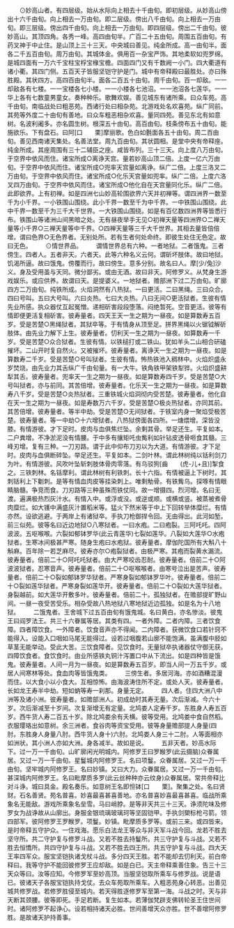 <!-- { "loadSidebar": true } -->
　　⊙妙高山者。有四层级。始从水际向上相去十千由旬。即初层级。从妙高山傍出十六千由旬。向上相去一万由旬。即二层级。傍出八千由旬。向上相去一万由旬。即三层级。傍出四千由旬。向上相去一万由旬。即四层级。傍出二千由旬。彼妙高山。其顶四角。各秀一峰。高四由旬半。广百二十五由旬。周围五百由旬。有药叉神于中止住。是山顶上三十三天。中央城曰善见。纯金所成。高一由旬半。面各二千五百由旬。周万由旬。其城体金。俱用百一杂宝严饰。其地柔软如兜罗绵。是城四面有一万六千宝柱宝桴宝椽宝檐。四面四门又有千数阙一小门。四大衢道有诸小衢。其四门侧。五百天子皆服坚铠守护是门。城中有帝释殿曰最胜处。亦曰殊胜殿。其状四方。高四百由旬半。面各二百五十由旬。周千由旬。百一却敌。一一却敌各有七楼。一一宝楼各七小楼。一一小楼各七池沼。一一池沼各七莲华。一一华上各有七数童男童女。奏种种乐。歌舞欢娱。善见城东有诸所乘。曰众车苑。高千由旬。南临战处曰粗恶苑。西诸行处曰相杂苑。北游戏处名欢喜苑。纵广同前。其苑等外度二十由旬有善地。曰众车粗恶相杂欢喜。量同四苑。善见东北有如意树。名波利阇多。亦名圆生树。根深五十由旬。高百由旬。枝条傍布五十由旬。能施欲乐。下有盘石。曰阿[口　　栗]摩丽歌。色白如氎面各五十由旬。周二百由旬。善见西南诸天集处。名善法堂。周九百由旬。其状圆相。是堂中央有帝释座。纯金所成。其座周围有三十二辅臣之座。咸皆布列。三十三天。向上度八万由旬。于空界中依风而住。诸宝所成○离诤天宫。量若妙高山顶二倍。上度一亿六万由旬。于空界中依风而住。诸宝所成○兜率天宫量如离诤。纵广二倍。上度三洛叉二万由旬。于空界中依风而住。诸宝所成○化乐天宫量如兜率。纵广二倍。上度六洛叉四万由旬。于空界中依风而住。诸宝所成○他化自在天宫量同化乐。纵广二倍。此即欲界。上有初禅。如是四洲七山妙高轮围欲界六天并初禅等。谓四洲界一数至千为小千界。一小铁围山围绕。此小千界一数至千为中千界。一中铁围山围绕。此中千界一数至千为三千大千世界。一大铁围山围绕。如是有百亿数四洲界等皆悉行布。铁围山等诸洲山间黑暗之处。无有昼夜举手无见○初禅天量等四洲界○二禅天量等小千界○三禅天量等中千界。○四禅天量等三千大千世界。其相去量皆倍倍增。谓曰色界○无色界者。无别处所。若有生者何处命终。即彼生处住无色定。故曰无色。
　　⊙情世界品。
　　谓情世界总有六种。一者地狱。二者饿鬼。三者傍生。四者人。五者非天。六者天。此等六种名义云何。谓斫坏肢体。故曰地狱。饥渴所逼。故曰饿鬼。傍覆而行。故曰傍生。意多分别。故名曰人。摩[少/兔]沙义。身及受用虽与天同。微分鄙劣。或由无酒。故曰非天。阿修罗义。从梵身生游戏娱乐。或应供养。故谓曰天。是提婆义。一地狱者。赡部洲下过二万由旬。旷廓四方二万由旬。纯铁所成。火焰洞然有八热狱。一曰更活。二曰黑绳。三曰众合。四曰号叫。五曰大号叫。六曰炎热。七曰大炎热。八曰无间○更活狱者。生彼有情先业所感。执众器仗互起冤憎。递相斫害段段堕落。闷绝暂死。空音更活。彼等有情即便更活复相斫害。彼寿量者。四天王天一生之期为一昼夜。如是算数寿五百岁。受是苦楚○黑绳狱者。其狱卒等。于有情身从顶至足。拼界黑绳以火锯钺解斫肢体。由先业力解下上生。彼寿量者。忉利天一生之期为一昼夜。如算数寿一千岁。受是苦楚○众合狱者。生彼有情。以铁槌打或二铁山。犹如羊头二山相合研磕摧坏。二山开时复自然火。又被摧坏。彼寿量者。离诤天一生之期为一昼夜。如是算数寿二千岁。受是苦楚○号叫狱者。生彼有情。怖热铁池入稠林中。火焰炽盛永岁焚烧。由先业力其舌纵广千由旬量。有一大牛。铁角铁甲架铁犁铧。火焰炽盛耕犁其舌。彼寿量者。兜率天一生之期为一昼夜。如是算数寿四千岁。受是苦楚○大号叫狱者。亦与前同。其苦倍增。彼寿量者。化乐天一生之期为一昼夜。如是算数寿八千岁。受是苦楚○炎热狱者。三重铁城火焰洞彻内受苦楚。彼寿量者。他化自在天一生之期为一昼夜。如是寿数万六千岁。受是苦楚○极炎热狱者。亦同其前。其苦倍增。彼寿量者。等半中劫。受是苦楚○无间狱者。于铁室内身一聚焰受极苦楚。彼寿量者。等一中劫○十六增狱者。八热狱傍面各四所。一煻煨增。深皆没膝。有情游彼。才下足时。皮肉与血俱焦烂坠。余剩其骨。举足还生。平复如本。二户粪增。不净淤泥没有情腰。于中多有攘矩吒虫觜利如针钻皮透骨咂食其髓。三峰刃增。复有三种。一刀刃路。谓于此中仰布刀刃以为大道。有情游彼。才下足时。皮肉与血俱断碎坠。举足还生。平复如本。二剑叶林。谓此林树纯以铦利剑刀为叶。有情游彼。风吹叶坠斩刺肢体骨肉零落。有乌驳狗[齒　　(虎-儿+且)]掣食之。三铁刺林。名铦摩利。谓此林树有利铁刺。长十六指。有情被逼上下树时。其刺铦利上下劖刺。是等有情血肉皮等挂染刺上。唯剩觔骨。有铁觜乌。探啄有情眼睛脑髓。争竞而食。刀刃路等三种虽殊而铁仗同。故一增摄四。烈河增。名曰无渡。遍满极热烈灰汁水。有情入中。或浮或没。或逆或顺。或横或竖。被蒸被煮骨肉糜烂。如大镬中满盛灰汁置稻米等。猛火下然米等于中上下回转举体糜烂。有情亦然。设欲逃避。于两岸上有诸狱卒。手执刀枪御捍令回。无由得出。此河如堑。前三似苑。彼等名曰近边地狱○八寒狱者。一曰水疱。二曰疱裂。三阿吒吒。四阿波波。五呕喉喉。六裂如郁钵罗华(此云青莲华)七裂如莲华。八裂如大莲华○水疱狱者。生寒冰间极甚严寒。随身生疱曰水疱狱。彼寿量者。摩伽陀国所有大斛八十斛麻。百年除一若芝麻尽。彼寿亦尔○疱裂狱者。由极严寒。其疱而裂黄水漏流。彼寿量者。倍前二十○阿吒吒狱者。由大严寒咬齿忍耐。彼寿量者。倍前二十○阿波波狱者。忍寒音声。彼寿量者。倍前二十○呕喉喉者。由寒号泣出是苦声。彼寿量者。倍前二十○裂如郁钵罗华狱者。严寒身裂如郁钵罗华叶。彼寿量者。倍前二十○裂如莲华狱者。严寒身裂如莲华开。彼寿量者。倍前二十○裂如大莲华狱者。身裂越前。如大莲华开敷多叶。彼寿量者。倍前二十。孤独狱者。在赡部提旷野山间。一昼一夜受苦受乐。相杂受故八热地狱八寒地狱近边孤独。如是名为十八地狱。
　　二饿鬼者。王舍城下过五百由旬有饿鬼城。名曰黄白。亦名惨淡。彼鬼王曰阎罗法王。共三十六眷属等居。其类有四。一者外障。二者内障。三者饮食障。四者障饮食。一外障者。饮食音声亦不得闻。二内障者。获微饮食口若针窍不能得入。设能入口咽如马尾无能得过。设若过咽腹若山廓不能饱满。虽满腹中胫如草茎无能举动。受此大苦。三饮食障者。见饮食时。无量狱卒执诸器仗守御无获。四障饮食者。食饮食时。由业所感铁丸铜汁泻置口中从下流出。如是四种皆是饿鬼。彼寿量者。人间一月为一昼夜。如是算数寿五百岁。即当人间一万五千岁。或居人间寒林等处。食血肉等皆饿鬼类。
　　三傍生者。多居河海。亦如酒糟混漫而住。以大食小以小食大。互相惊怖。由海波涛住所不定。或处人天。彼寿量者。长如龙王寿半中劫。短如蚋等寿一刹那。身量无定。
　　四人者。住四大洲八中洲等及诸小洲。彼寿量者。如赡部洲人。初成劫时其寿无量。次后渐减。今六十岁。次后渐减至十岁间。次复渐增无有定量。北鸠娄人定寿千岁。东胜身人寿五百岁。西牛货人寿二百五十岁。除北鸠娄余有夭横。彼等受用。北鸠娄中食自然稻。衣服璎珞出如意树。余三洲者。食谷肉等资宝受用。彼等身量赡部提人身量(四肘。东胜身人身量八肘。西牛货人身十)六肘。北鸠娄人身三十二肘。人等面相亦如洲状。其小洲人亦如大洲。身各减半。故如是说。
　　五非天者。妙高水际下。过一万一千由旬。山旷廓闲光明城内。阿修罗王曰罗睺罗(此云摄脑)众眷属居。又过一万一千由旬。星鬘城内阿修罗王。名曰项鬘。众眷属居。又过一万一千由旬。坚牢城内阿修罗王。名曰妙镇。又曰大力。众眷属居。又过一万一千由旬。甚深城内阿修罗王。名曰毗摩质多罗(此云丝种种亦云纹身)众眷属居。常共帝释比对斗诤。城曰具金。殿名奏乐。如意树王名即怛钵[口　　栗]。聚集之处。名曰贤财。石名善贤。苑名普喜。妙喜最喜甚喜善地。亦名普喜妙喜最喜甚喜。临战所乘象名无能敌。游戏所乘象名垒雪。马曰峭脖。是等非天共三十三天。诤须陀味及修罗女为战诤故从山廓出。身服金银琉璃玻璃珂等坚固铠甲。手执剑槊标枪弓箭。领四部军。彼阿修罗王罗睺罗。项鬘。妙镇。毗摩质多罗等。或前三来。或四皆来。是时帝释五守护众。一住戏海。愿乐白法龙王等众与非天军斗战今回。龙若不胜去坚守所。共二守护复与修罗斗战。又若不胜去持鬘所。共三守护复与斗战。又若不胜去恒憍所。共四守护复与斗战。又若不胜去四王所。共五守护复与斗战。四大天王率四军众。服宝坚铠执诸戈杖斗战。多分四天王胜。若不能却去忉利天。前白帝释曰。我等守护不能回彼修罗王应却敌。如是白已。天主帝释乘善住象。告三十三天众等曰。汝等应知。今修罗军至妙高顶。当服坚铠取所乘车与修罗战。说是语已。彼诸天子各服宝铠执持戈仗。去众车苑取所乘车。入粗恶苑身心转恶。出善见城共修罗战。若修罗胜侵至城内。若天得胜逐修罗军至第一海。斗战之时。天与非天断其颈腰。彼等即死。手足若断。复生如本。若薄伽梵辟支佛转轮圣王住世间时。诸阿修罗不起诤心。设若相持诸天必胜。世间善增天众亦胜。世不善增阿修罗胜。是故诸天护持善事。
